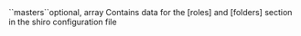 <tr><td>``masters``</td><td>optional, array</td>
<td>Contains data for the [roles] and [folders] section in the shiro configuration file</td>
<td></td>
<td></td></tr>
